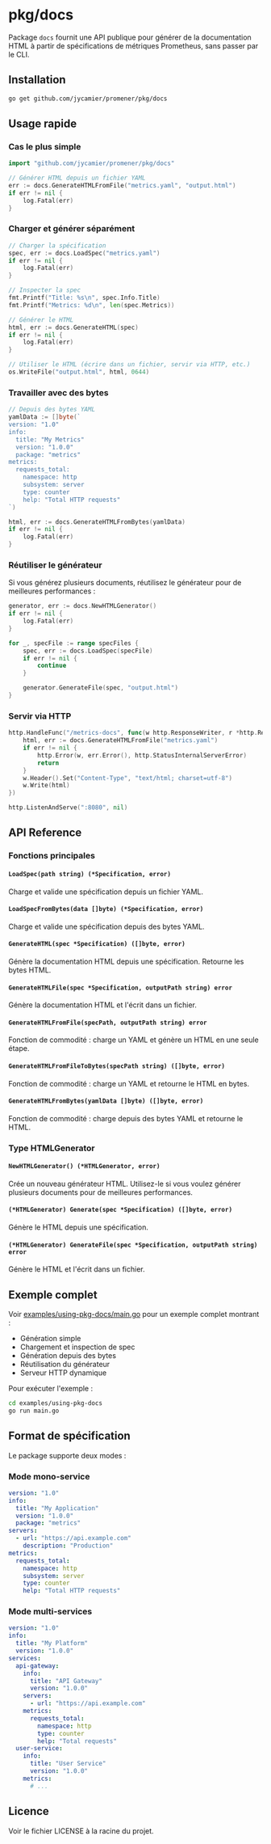 # pkg/docs

Package `docs` fournit une API publique pour générer de la documentation HTML à partir de spécifications de métriques Prometheus, sans passer par le CLI.

## Installation

```bash
go get github.com/jycamier/promener/pkg/docs
```

## Usage rapide

### Cas le plus simple

```go
import "github.com/jycamier/promener/pkg/docs"

// Générer HTML depuis un fichier YAML
err := docs.GenerateHTMLFromFile("metrics.yaml", "output.html")
if err != nil {
    log.Fatal(err)
}
```

### Charger et générer séparément

```go
// Charger la spécification
spec, err := docs.LoadSpec("metrics.yaml")
if err != nil {
    log.Fatal(err)
}

// Inspecter la spec
fmt.Printf("Title: %s\n", spec.Info.Title)
fmt.Printf("Metrics: %d\n", len(spec.Metrics))

// Générer le HTML
html, err := docs.GenerateHTML(spec)
if err != nil {
    log.Fatal(err)
}

// Utiliser le HTML (écrire dans un fichier, servir via HTTP, etc.)
os.WriteFile("output.html", html, 0644)
```

### Travailler avec des bytes

```go
// Depuis des bytes YAML
yamlData := []byte(`
version: "1.0"
info:
  title: "My Metrics"
  version: "1.0.0"
  package: "metrics"
metrics:
  requests_total:
    namespace: http
    subsystem: server
    type: counter
    help: "Total HTTP requests"
`)

html, err := docs.GenerateHTMLFromBytes(yamlData)
if err != nil {
    log.Fatal(err)
}
```

### Réutiliser le générateur

Si vous générez plusieurs documents, réutilisez le générateur pour de meilleures performances :

```go
generator, err := docs.NewHTMLGenerator()
if err != nil {
    log.Fatal(err)
}

for _, specFile := range specFiles {
    spec, err := docs.LoadSpec(specFile)
    if err != nil {
        continue
    }

    generator.GenerateFile(spec, "output.html")
}
```

### Servir via HTTP

```go
http.HandleFunc("/metrics-docs", func(w http.ResponseWriter, r *http.Request) {
    html, err := docs.GenerateHTMLFromFile("metrics.yaml")
    if err != nil {
        http.Error(w, err.Error(), http.StatusInternalServerError)
        return
    }
    w.Header().Set("Content-Type", "text/html; charset=utf-8")
    w.Write(html)
})

http.ListenAndServe(":8080", nil)
```

## API Reference

### Fonctions principales

#### `LoadSpec(path string) (*Specification, error)`
Charge et valide une spécification depuis un fichier YAML.

#### `LoadSpecFromBytes(data []byte) (*Specification, error)`
Charge et valide une spécification depuis des bytes YAML.

#### `GenerateHTML(spec *Specification) ([]byte, error)`
Génère la documentation HTML depuis une spécification. Retourne les bytes HTML.

#### `GenerateHTMLFile(spec *Specification, outputPath string) error`
Génère la documentation HTML et l'écrit dans un fichier.

#### `GenerateHTMLFromFile(specPath, outputPath string) error`
Fonction de commodité : charge un YAML et génère un HTML en une seule étape.

#### `GenerateHTMLFromFileToBytes(specPath string) ([]byte, error)`
Fonction de commodité : charge un YAML et retourne le HTML en bytes.

#### `GenerateHTMLFromBytes(yamlData []byte) ([]byte, error)`
Fonction de commodité : charge depuis des bytes YAML et retourne le HTML.

### Type HTMLGenerator

#### `NewHTMLGenerator() (*HTMLGenerator, error)`
Crée un nouveau générateur HTML. Utilisez-le si vous voulez générer plusieurs documents pour de meilleures performances.

#### `(*HTMLGenerator) Generate(spec *Specification) ([]byte, error)`
Génère le HTML depuis une spécification.

#### `(*HTMLGenerator) GenerateFile(spec *Specification, outputPath string) error`
Génère le HTML et l'écrit dans un fichier.

## Exemple complet

Voir [examples/using-pkg-docs/main.go](../../examples/using-pkg-docs/main.go) pour un exemple complet montrant :
- Génération simple
- Chargement et inspection de spec
- Génération depuis des bytes
- Réutilisation du générateur
- Serveur HTTP dynamique

Pour exécuter l'exemple :

```bash
cd examples/using-pkg-docs
go run main.go
```

## Format de spécification

Le package supporte deux modes :

### Mode mono-service

```yaml
version: "1.0"
info:
  title: "My Application"
  version: "1.0.0"
  package: "metrics"
servers:
  - url: "https://api.example.com"
    description: "Production"
metrics:
  requests_total:
    namespace: http
    subsystem: server
    type: counter
    help: "Total HTTP requests"
```

### Mode multi-services

```yaml
version: "1.0"
info:
  title: "My Platform"
  version: "1.0.0"
services:
  api-gateway:
    info:
      title: "API Gateway"
      version: "1.0.0"
    servers:
      - url: "https://api.example.com"
    metrics:
      requests_total:
        namespace: http
        type: counter
        help: "Total requests"
  user-service:
    info:
      title: "User Service"
      version: "1.0.0"
    metrics:
      # ...
```

## Licence

Voir le fichier LICENSE à la racine du projet.
